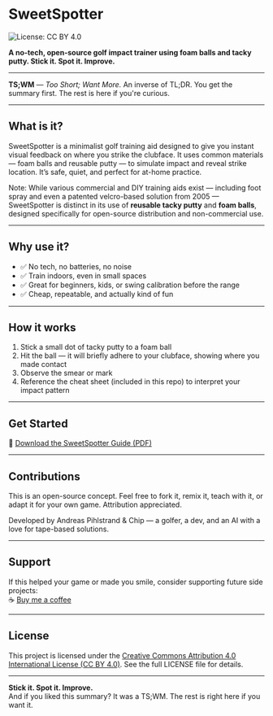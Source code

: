 # SweetSpotter

![License: CC BY 4.0](https://img.shields.io/badge/License-CC%20BY%204.0-lightgrey.svg)

**A no-tech, open-source golf impact trainer using foam balls and tacky putty. Stick it. Spot it. Improve.**

---

**TS;WM** — *Too Short; Want More.* An inverse of TL;DR. You get the summary first. The rest is here if you're curious.

---

## What is it?
SweetSpotter is a minimalist golf training aid designed to give you instant visual feedback on where you strike the clubface. It uses common materials — foam balls and reusable putty — to simulate impact and reveal strike location. It’s safe, quiet, and perfect for at-home practice.

Note: While various commercial and DIY training aids exist — including foot spray and even a patented velcro-based solution from 2005 — SweetSpotter is distinct in its use of **reusable tacky putty** and **foam balls**, designed specifically for open-source distribution and non-commercial use.

---

## Why use it?

- ✅ No tech, no batteries, no noise  
- ✅ Train indoors, even in small spaces  
- ✅ Great for beginners, kids, or swing calibration before the range  
- ✅ Cheap, repeatable, and actually kind of fun  

---

## How it works

1. Stick a small dot of tacky putty to a foam ball  
2. Hit the ball — it will briefly adhere to your clubface, showing where you made contact  
3. Observe the smear or mark  
4. Reference the cheat sheet (included in this repo) to interpret your impact pattern  

---

## Get Started

📄 [Download the SweetSpotter Guide (PDF)](https://appstrand.github.io/SweetSpotter/SweetSpotter_Guide.pdf)  

---

## Contributions

This is an open-source concept. Feel free to fork it, remix it, teach with it, or adapt it for your own game. Attribution appreciated.

Developed by Andreas Pihlstrand & Chip — a golfer, a dev, and an AI with a love for tape-based solutions.

---

## Support

If this helped your game or made you smile, consider supporting future side projects:  
☕ [Buy me a coffee](https://coff.ee/appstrand)

---

## License

This project is licensed under the [Creative Commons Attribution 4.0 International License (CC BY 4.0)](https://creativecommons.org/licenses/by/4.0/). See the full LICENSE file for details.

---

**Stick it. Spot it. Improve.**  
And if you liked this summary? It was a TS;WM. The rest is right here if you want it.
